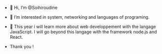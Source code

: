 - 👋 Hi, I’m @Soihiroudine
- 👀 I’m interested in system, networking and languages of programing. 
- 🌱 This year i will learn more about web developpement with the langage JavaScript. I will go beyond this langage with the framework node.js and React.

- Thank you !


<!---
Cazers/Cazers is a ✨ special ✨ repository because its `README.md` (this file) appears on your GitHub profile.
You can click the Preview link to take a look at your changes.
--->
